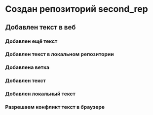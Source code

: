 # Создан репозиторий second_rep
## Добавлен текст в веб

### Добавлен ещё текст

### Добавлен текст в локальном репозитории

### Добавлена ветка

### Добавлен текст

### Добавлен локальный текст

### Разрешаем конфликт текст в браузере
